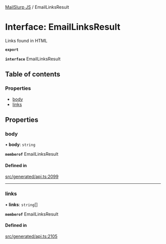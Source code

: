 [MailSlurp JS](../README.md) / EmailLinksResult

# Interface: EmailLinksResult

Links found in HTML

**`export`**

**`interface`** EmailLinksResult

## Table of contents

### Properties

- [body](EmailLinksResult.md#body)
- [links](EmailLinksResult.md#links)

## Properties

### body

• **body**: `string`

**`memberof`** EmailLinksResult

#### Defined in

[src/generated/api.ts:2099](https://github.com/mailslurp/mailslurp-client/blob/75eefbf/src/generated/api.ts#L2099)

___

### links

• **links**: `string`[]

**`memberof`** EmailLinksResult

#### Defined in

[src/generated/api.ts:2105](https://github.com/mailslurp/mailslurp-client/blob/75eefbf/src/generated/api.ts#L2105)
